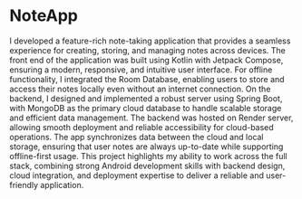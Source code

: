 # NoteApp
I developed a feature-rich note-taking application that provides a seamless experience for creating, storing, and managing notes across devices. The front end of the application was built using Kotlin with Jetpack Compose, ensuring a modern, responsive, and intuitive user interface. For offline functionality, I integrated the Room Database, enabling users to store and access their notes locally even without an internet connection. On the backend, I designed and implemented a robust server using Spring Boot, with MongoDB as the primary cloud database to handle scalable storage and efficient data management. The backend was hosted on Render server, allowing smooth deployment and reliable accessibility for cloud-based operations. The app synchronizes data between the cloud and local storage, ensuring that user notes are always up-to-date while supporting offline-first usage. This project highlights my ability to work across the full stack, combining strong Android development skills with backend design, cloud integration, and deployment expertise to deliver a reliable and user-friendly application.
